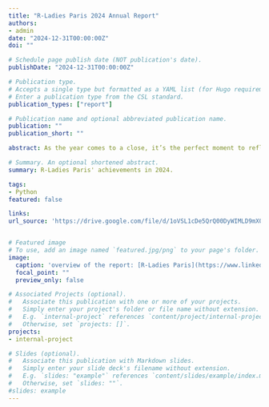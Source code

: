 ```yaml
---
title: "R-Ladies Paris 2024 Annual Report"
authors:
- admin
date: "2024-12-31T00:00:00Z"
doi: ""

# Schedule page publish date (NOT publication's date).
publishDate: "2024-12-31T00:00:00Z"

# Publication type.
# Accepts a single type but formatted as a YAML list (for Hugo requirements).
# Enter a publication type from the CSL standard.
publication_types: ["report"]

# Publication name and optional abbreviated publication name.
publication: ""
publication_short: ""

abstract: As the year comes to a close, it’s the perfect moment to reflect on our achievements through our 2024 Annual Report. Highlights from the report: About us, Leadership team, Activities promoting R-Ladies Paris and Overview of our 2024 meetups.

# Summary. An optional shortened abstract.
summary: R-Ladies Paris' achievements in 2024.

tags:
- Python
featured: false

links:
url_source: 'https://drive.google.com/file/d/1oVSL1cDe5QrQ00DyWIMLD9mX0lmWLyYX/view?usp=sharing'


# Featured image
# To use, add an image named `featured.jpg/png` to your page's folder. 
image:
  caption: 'overview of the report: [R-Ladies Paris](https://www.linkedin.com/in/r-ladies-paris/)'
  focal_point: ""
  preview_only: false

# Associated Projects (optional).
#   Associate this publication with one or more of your projects.
#   Simply enter your project's folder or file name without extension.
#   E.g. `internal-project` references `content/project/internal-project/index.md`.
#   Otherwise, set `projects: []`.
projects:
- internal-project

# Slides (optional).
#   Associate this publication with Markdown slides.
#   Simply enter your slide deck's filename without extension.
#   E.g. `slides: "example"` references `content/slides/example/index.md`.
#   Otherwise, set `slides: ""`.
#slides: example
---
```



